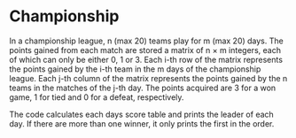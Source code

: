 # Championship
In a championship league, n (max 20) teams play for m (max 20) days. The points gained from each match are stored a matrix of n × m integers, each of which can only be either 0, 1 or 3. Each i-th row of the matrix represents the points gained by the i-th team in the m days of the championship league. Each j-th column of the matrix represents the points gained by the n teams in the matches of the j-th day. The points acquired are 3 for a won game, 1 for tied and 0 for a defeat, respectively. 

The code calculates each days score table and prints the leader of each day. If there are more than one winner, it only prints the first in the order. 
